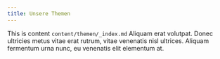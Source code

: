 ```yaml
---
title: Unsere Themen
---
```


This is content `content/themen/_index.md`
Aliquam erat volutpat. Donec ultricies metus vitae erat rutrum, vitae venenatis nisl ultrices. Aliquam fermentum urna nunc, eu venenatis elit elementum at.
